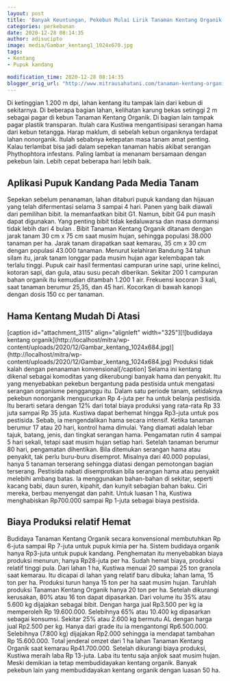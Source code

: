 ```yaml
---
layout: post
title: 'Banyak Keuntungan, Pekebun Mulai Lirik Tanaman Kentang Organik'
categories: perkebunan
date: 2020-12-28 08:14:35
author: adisucipto
image: media/Gambar_kentang1_1024x670.jpg
tags:
- Kentang
- Pupuk kandang

modification_time: 2020-12-28 08:14:35
blogger_orig_url: "http://www.mitrausahatani.com/tanaman-kentang-organik-makin-diminati.html"
---
```


Di ketinggian 1.200 m dpi, lahan kentang itu tampak lain dari kebun di
sekitarnya. Di beberapa bagian lahan, kelihatan karung bekas setinggi 2 m
sebagai pagar di kebun Tanaman Kentang Organik. Di bagian lain tampak pagar
plastik transparan. Itulah cara Kustiwa mengantisipasi serangan hama dari
kebun tetangga. Harap maklum, di sebelah kebun organiknya terdapat lahan
nonorganik. Itulah sebabnya ketepatan masa tanam amat penting. Kalau terlambat
bisa jadi dalam sepekan tanaman habis akibat serangan Phythophtora infestans.
Paling lambat ia menanam bersamaan dengan pekebun lain. Lebih cepat beberapa
hari lebih baik.

## Aplikasi Pupuk Kandang Pada Media Tanam

Sepekan sebelum penanaman, lahan ditaburi pupuk kandang dan hijauan yang telah
difermentasi selama 3 sampai 4 hari. Panen yang baik diawali dari pemilihan
bibit. Ia memanfaatkan bibit G1. Namun, bibit G4 pun masih dapat digunakan.
Yang penting bibit tidak kedaluwarsa dan masa dormansi tidak lebih dari 4
bulan . Bibit Tanaman Kentang Organik ditanam dengan jarak tanam 30 cm x 75 cm
saat musim hujan, sehingga populasi 38.000 tanaman per ha. Jarak tanam
dirapatkan saat kemarau, 35 cm x 30 cm dengan populasi 43.000 tanaman. Menurut
kelahiran Bandung 34 tahun silam itu, jarak tanam longgar pada musim hujan
agar kelembapan tak terlalu tinggi. Pupuk cair hasil fermentasi campuran urine
sapi, urine kelinci, kotoran sapi, dan gula, atau susu pecah diberikan.
Sekitar 200 1 campuran bahan organik itu kemudian ditambah 1.200 1 air.
Frekuensi kocoran 3 kali, saat tanaman berumur 25,35, dan 45 hari. Kocorkan di
bawah kanopi dengan dosis 150 cc per tanaman.

## Hama Kentang Mudah Di Atasi

[caption id="attachment_3115" align="alignleft" width="325"][![budidaya
kentang organik](http://localhost/mitra/wp-
content/uploads/2020/12/Gambar_kentang_1024x684.jpg)](http://localhost/mitra/wp-
content/uploads/2020/12/Gambar_kentang_1024x684.jpg) Produksi tidak kalah
dengan penanaman konvensional[/caption] Selama ini kentang dikenal sebagai
komoditas yang dikerubungi banyak hama dan penyakit. Itu yang menyebabkan
pekebun bergantung pada pestisida untuk mengatasi serangan organisme
pengganggu itu. Dalam satu periode tanam, setidaknya pekebun nonorganik
mengucurkan Rp 4-juta per ha untuk belanja pestisida. Itu berarti setara
dengan 12% dari total biaya produksi yang rata-rata Rp 33 juta sampai Rp 35
juta. Kustiwa dapat berhemat hingga Rp3-juta untuk pos pestisida. Sebab, ia
mengendalikan hama secara intensif. Ketika tanaman berumur 17 atau 20 hari,
kontrol hama dimulai. Yang diamati adalah lebar tajuk, batang, jenis, dan
tingkat serangan hama. Pengamatan rutin 4 sampai 5 hari sekali, tetapi saat
musim hujan setiap hari. Setelah tanaman berumur 80 hari, pengamatan
dihentikan. Bila ditemukan serangan hama atau penyakit, tak perlu buru-buru
disemprot. Misalnya dari 40.000 populasi, hanya 5 tanaman terserang sehingga
diatasi dengan pemotongan bagian terserang. Pestisida nabati disemprotkan bila
serangan hama atau penyakit melebihi ambang batas. Ia menggunakan bahan-bahan
di sekitar, seperti kacang babi, daun suren, kipahit, dan kunyit sebagian
bahan baku. Ciri mereka, berbau menyengat dan pahit. Untuk luasan 1 ha,
Kustiwa menghabiskan Rp700.000 sampai Rp 1-juta sebagai biaya pestisida.

## Biaya Produksi relatif Hemat

Budidaya Tanaman Kentang Organik secara konvensional membutuhkan Rp 6-juta
sampai Rp 7-juta untuk pupuk kimia per ha. Sistem budidaya organik hanya
Rp3-juta untuk pupuk kandang. Penghematan itu menyebabkan biaya produksi
menurun, hanya Rp28-juta per ha. Sudah hemat biaya, produksi relatif tinggi
pula. Dari lahan 1 ha, Kustiwa menuai 20 sampai 25 ton granola saat kemarau.
Itu dicapai di lahan yang relatif baru dibuka; lahan lama, 15 ton per ha.
Produksi turun hanya 15 ton per ha saat musim hujan. Taruhlah produksi Tanaman
Kentang Organik hanya 20 ton per ha. Setelah dikurangi kerusakan, 80% atau 16
ton dapat dipasarkan. Dari volume itu 35% atau 5.600 kg dijajakan sebagai
bibit. Dengan harga jual Rp3.500 per kg ia memperoleh Rp 19.600.000.
Selebihnya 65% atau 10.400 kg dipasarkan sebagai konsumsi. Sekitar 25% atau
2.600 kg bermutu AL dengan harga jual Rp2.500 per kg. Hanya dari grade itu ia
mengantongi Rp6.500.000. Selebihnya (7.800 kg) dijajakan Rp2.000 sehingga ia
mendapat tambahan Rp 15.600.000. Total jenderal omzet dari 1 ha lahan Tanaman
Kentang Organik saat kemarau Rp41.700.000. Setelah dikurangi biaya produksi,
Kustiwa meraih laba Rp 13-juta. Laba itu tentu saja anjlok saat musim hujan.
Meski demikian ia tetap membudidayakan kentang organik. Banyak pekebun lain
yang membudidayakan kentang organik dengan luasan 50 ha.


